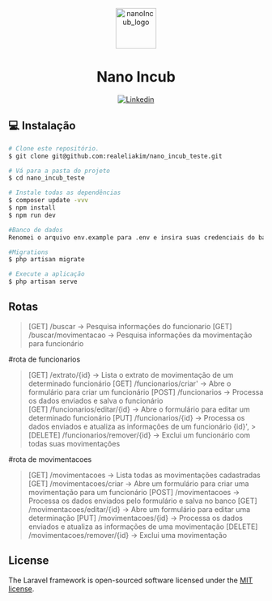 <p align="center">
  <img src="https://nanoincub.com.br/wp-content/uploads/2021/09/cropped-nanoincub-logo.png" alt="nanoIncub_logo" height="80"/>
</p>
<h1 align="center">
  Nano Incub
</h1>

<p align="center">
  <a href="https://www.linkedin.com/in/realeliakim/">
    <img alt="Linkedin" src="https://img.shields.io/badge/-Eliakim%20Aquino-0e76a8?label=Linkedin&logo=linkedin&style=flat-square"/>
  </a>
</p>


## :computer: Instalação

```bash
# Clone este repositório.
$ git clone git@github.com:realeliakim/nano_incub_teste.git

# Vá para a pasta do projeto
$ cd nano_incub_teste

# Instale todas as dependências
$ composer update -vvv
$ npm install
$ npm run dev

#Banco de dados
Renomei o arquivo env.example para .env e insira suas credenciais do banco

#Migrations
$ php artisan migrate

# Execute a aplicação
$ php artisan serve

```

## Rotas

> [GET] /buscar -> Pesquisa informações do funcionario
> [GET] /buscar/movimentacao -> Pesquisa informações da movimentação para funcionário

#rota de funcionarios

> [GET] /extrato/{id} -> Lista o extrato de movimentação de um determinado funcionário 
> [GET] /funcionarios/criar' -> Abre o formulário para criar um funcionário
> [POST] /funcionarios -> Processa os dados enviados e salva o funcionário      
> [GET] /funcionarios/editar/{id} -> Abre o formulário para editar um determinado funcionário 
> [PUT] /funcionarios/{id} -> Processa os dados enviados e atualiza as informações de um funcionário {id}', > [DELETE] /funcionarios/remover/{id} -> Exclui um funcionário com todas suas movimentações

#rota de movimentacoes

> [GET] /movimentacoes -> Lista todas as movimentações cadastradas
> [GET] /movimentacoes/criar -> Abre um formulário para criar uma movimentação para um funcionário
> [POST] /movimentacoes -> Processa os dados enviados pelo formulário e salva no banco
> [GET] /movimentacoes/editar/{id} -> Abre um formulário para editar uma determinação
> [PUT] /movimentacoes/{id} -> Processa os dados enviados e atualiza as informações de uma movimentação
> [DELETE] /movimentacoes/remover/{id} -> Exclui uma movimentação

## License

The Laravel framework is open-sourced software licensed under the [MIT license](https://opensource.org/licenses/MIT).
